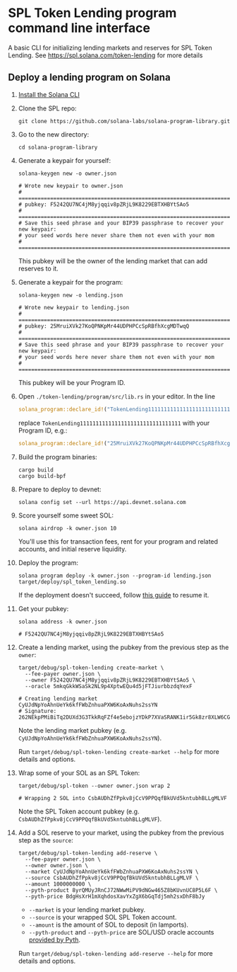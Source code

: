 # SPL Token Lending program command line interface

A basic CLI for initializing lending markets and reserves for SPL Token Lending.
See https://spl.solana.com/token-lending for more details

## Deploy a lending program on Solana

1. [Install the Solana CLI](https://docs.solana.com/cli/install-solana-cli-tools)

1. Clone the SPL repo:
   ```shell
   git clone https://github.com/solana-labs/solana-program-library.git
   ```

1. Go to the new directory:
   ```shell
   cd solana-program-library
   ```

1. Generate a keypair for yourself:
   ```shell
   solana-keygen new -o owner.json

   # Wrote new keypair to owner.json
   # ================================================================================
   # pubkey: F5242QU7NC4jM8yjqqiv8pZRjL9K8229EBTXHBYtSAo5
   # ================================================================================
   # Save this seed phrase and your BIP39 passphrase to recover your new keypair:
   # your seed words here never share them not even with your mom
   # ================================================================================
   ```
   This pubkey will be the owner of the lending market that can add reserves to it.

1. Generate a keypair for the program:
   ```shell
   solana-keygen new -o lending.json

   # Wrote new keypair to lending.json
   # ============================================================================
   # pubkey: 25MruiXVk27KoQPNKpMr44UDPHPCcSpRBfhXcgMDTwqQ
   # ============================================================================
   # Save this seed phrase and your BIP39 passphrase to recover your new keypair:
   # your seed words here never share them not even with your mom
   # ============================================================================
   ```
   This pubkey will be your Program ID.

1. Open `./token-lending/program/src/lib.rs` in your editor. In the line
   ```rust
   solana_program::declare_id!("TokenLending11111111111111111111111111111111");
   ```
   replace `TokenLending11111111111111111111111111111111` with your Program ID, e.g.:
   ```rust
   solana_program::declare_id!("25MruiXVk27KoQPNKpMr44UDPHPCcSpRBfhXcgMDTwqQ");
   ```

1. Build the program binaries:
   ```shell
   cargo build
   cargo build-bpf
   ```

1. Prepare to deploy to devnet:
   ```shell
   solana config set --url https://api.devnet.solana.com
   ```

1. Score yourself some sweet SOL:
   ```shell
   solana airdrop -k owner.json 10
   ```
   You'll use this for transaction fees, rent for your program and related accounts, and initial reserve liquidity.

1. Deploy the program:
   ```shell
   solana program deploy -k owner.json --program-id lending.json target/deploy/spl_token_lending.so
   ```
   If the deployment doesn't succeed, follow [this guide](https://docs.solana.com/cli/deploy-a-program#resuming-a-failed-deploy) to resume it.

1. Get your pubkey:
   ```shell
   solana address -k owner.json

   # F5242QU7NC4jM8yjqqiv8pZRjL9K8229EBTXHBYtSAo5
   ```

1. Create a lending market, using the pubkey from the previous step as the `owner`:
   ```shell
   target/debug/spl-token-lending create-market \
     --fee-payer owner.json \
     --owner F5242QU7NC4jM8yjqqiv8pZRjL9K8229EBTXHBYtSAo5 \
     --oracle 5mkqGkkWSaSk2NL9p4XptwEQu4d5jFTJiurbbzdqYexF

   # Creating lending market CyUJdNpYoAhnUeYk6kfFWbZnhuaPXW6KoAxNuhs2ssYN
   # Signature: 262NEkpPMiBiTq2DUXd3G3TkkRqFZf4e5ebojzYDkP7XVaSRANK1ir5Gk8zr8XLW6CG2xGzNFvEcUrbnENwenEwa
   ```
   Note the lending market pubkey (e.g. `CyUJdNpYoAhnUeYk6kfFWbZnhuaPXW6KoAxNuhs2ssYN`).

   Run `target/debug/spl-token-lending create-market --help` for more details and options.

1. Wrap some of your SOL as an SPL Token:
   ```shell
   target/debug/spl-token --owner owner.json wrap 2

   # Wrapping 2 SOL into CsbAUDhZfPpkv8jCcV9PPQqfBkUVd5kntubhBLLgMLVF
   ```
   Note the SPL Token account pubkey (e.g. `CsbAUDhZfPpkv8jCcV9PPQqfBkUVd5kntubhBLLgMLVF`).

1. Add a SOL reserve to your market, using the pubkey from the previous step as the `source`:
   ```shell
   target/debug/spl-token-lending add-reserve \
     --fee-payer owner.json \
     --owner owner.json \
     --market CyUJdNpYoAhnUeYk6kfFWbZnhuaPXW6KoAxNuhs2ssYN \
     --source CsbAUDhZfPpkv8jCcV9PPQqfBkUVd5kntubhBLLgMLVF \
     --amount 1000000000 \
     --pyth-product 8yrQMUyJRnCJ72NWwMiPV9dNGw465Z8bKUvnUC8P5L6F \
     --pyth-price BdgHsXrH1mXqhdosXavYxZgX6bGqTdj5mh2sxDhF8bJy
   ```
   - `--market` is your lending market pubkey.
   - `--source` is your wrapped SOL SPL Token account.
   - `--amount` is the amount of SOL to deposit (in lamports).
   - `--pyth-product` and `--pyth-price` are SOL/USD oracle
     accounts [provided by Pyth](https://github.com/pyth-network).

   Run `target/debug/spl-token-lending add-reserve --help` for more details and options.